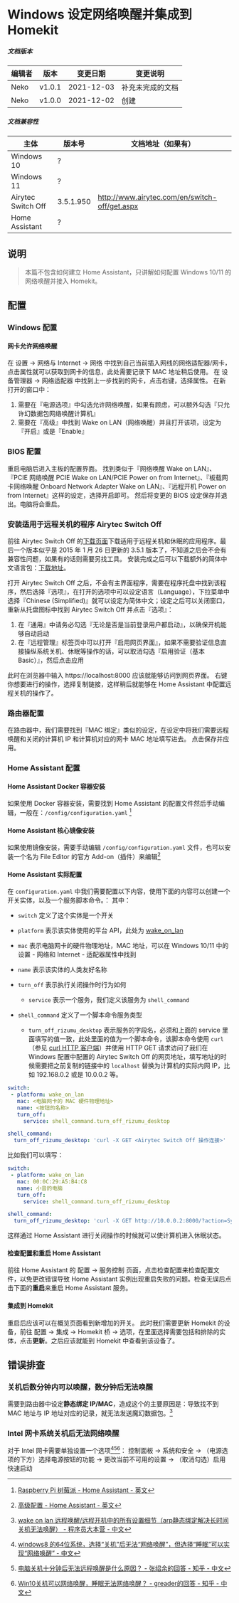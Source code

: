 # Windows 设定网络唤醒并集成到 Homekit

##### 文档版本

| 编辑者 | 版本 | 变更日期 | 变更说明 |
| ----- | --- | ------- | ------- |
| Neko | v1.0.1 | 2021-12-03 | 补充未完成的文档 |
| Neko | v1.0.0 | 2021-12-02 | 创建 |

##### 文档兼容性

| 主体 | 版本号 | 文档地址（如果有） |
| -- | -- | -- |
| Windows 10 | ? |  |
| Windows 11 | ? |  |
| Airytec Switch Off | 3.5.1.950 | http://www.airytec.com/en/switch-off/get.aspx |
| Home Assistant | ? |  |

## 说明

> 本篇不包含如何建立 Home Assistant，只讲解如何配置 Windows 10/11 的网络唤醒并接入 Homekit。

## 配置

### Windows 配置

#### 网卡允许网络唤醒

在 设置 -> 网络与 Internet -> 网络 中找到自己当前插入网线的网络适配器/网卡，点击属性就可以获取到网卡的信息，此处需要记录下 MAC 地址稍后使用。
在 设备管理器 -> 网络适配器 中找到上一步找到的网卡，点击右键，选择属性。
在新打开的窗口中：
1. 需要在『电源选项』中勾选允许网络唤醒，如果有顾虑，可以额外勾选『只允许幻数据包网络唤醒计算机』
2. 需要在『高级』中找到 Wake on LAN（网络唤醒）并且打开该项，设定为『开启』或是『Enable』

### BIOS 配置

重启电脑后进入主板的配置界面。
找到类似于『网络唤醒 Wake on LAN』、『PCIE 网络唤醒 PCIE Wake on LAN/PCIE Power on from Internet』、『板载网卡网络唤醒 Onboard Network Adapter Wake on LAN』、『远程开机 Power on from Internet』这样的设定，选择开启即可。
然后将变更的 BIOS 设定保存并退出。电脑将会重启。

### 安装适用于远程关机的程序 Airytec Switch Off

前往 Airytec Switch Off 的[下载页面](http://www.airytec.com/en/switch-off/get.aspx)下载适用于远程关机和休眠的应用程序。最后一个版本似乎是 2015 年 1 月 26 日更新的 3.5.1 版本了，不知道之后会不会有兼容性问题，如果有的话则需要另找工具。
安装完成之后可以下载额外的简体中文语言包：[下载地址](http://lsls.airytec.com/files/translations/224/zh-CN.lng)。

打开 Airytec Switch Off 之后，不会有主界面程序，需要在程序托盘中找到该程序，然后选择『选项』，在打开的选项中可以设定语言（Language），下拉菜单中选择『Chinese (Simplified)』就可以设定为简体中文；设定之后可以关闭窗口，重新从托盘图标中找到 Airytec Switch Off 并点击『选项』：
1. 在『通用』中请务必勾选『无论是否是当前登录用户都启动』，以确保开机能够自动启动
2. 在『远程管理』标签页中可以打开『启用网页界面』，如果不需要验证信息直接操纵系统关机、休眠等操作的话，可以取消勾选『启用验证（基本 Basic）』，然后点击应用

此时在浏览器中输入 https://localhost:8000 应该就能够访问到网页界面。
右键你想要进行的操作，选择复制链接，这样稍后就能够在 Home Assistant 中配置远程关机的操作了。

### 路由器配置

在路由器中，我们需要找到『MAC 绑定』类似的设定，在设定中将我们需要远程唤醒和关闭的计算机 IP 和计算机对应的网卡 MAC 地址填写进去。
点击保存并应用。

### Home Assistant 配置

#### Home Assistant Docker 容器安装

如果使用 Docker 容器安装，需要找到 Home Assistant 的配置文件然后手动编辑，一般在：`/config/configuration.yaml` [^5]

#### Home Assistant 核心镜像安装

如果使用镜像安装，需要手动编辑 `/config/configuration.yaml` 文件，也可以安装一个名为 File Editor 的官方 Add-on（插件）来编辑[^6]

#### Home Assistant 实际配置

在 `configuration.yaml` 中我们需要配置以下内容，使用下面的内容可以创建一个开关实体，以及一个服务脚本命令。：
其中：
- `switch` 定义了这个实体是一个开关
- `platform` 表示该实体使用的平台 API，此处为 [wake_on_lan](https://www.home-assistant.io/integrations/wake_on_lan/)
- `mac` 表示电脑网卡的硬件物理地址，MAC 地址，可以在 Windows 10/11 中的 设置 - 网络和 Internet - 适配器属性中找到
- `name` 表示该实体的人类友好名称
- `turn_off` 表示执行关闭操作时行为如何
	- `service` 表示一个服务，我们定义该服务为 `shell_command`

- `shell_command` 定义了一个脚本命令服务类型
	- `turn_off_rizumu_desktop` 表示服务的字段名，必须和上面的 service 里面填写的值一致，此处里面的值为一个脚本命令，该脚本命令使用 `curl` （参见 [curl HTTP 客户端](curl%20HTTP%20%E5%AE%A2%E6%88%B7%E7%AB%AF.md)）并使用 HTTP GET 请求访问了我们在 Windows 配置中配置的 Airytec Switch Off 的网页地址，填写地址的时候需要把之前复制的链接中的 `localhost` 替换为计算机的实际内网 IP，比如 192.168.0.2 或是 10.0.0.2 等。

```yaml
switch:
 - platform: wake_on_lan
   mac: <电脑网卡的 MAC 硬件物理地址>
   name: <按钮的名称>
   turn_off:
     service: shell_command.turn_off_rizumu_desktop

shell_command:
  turn_off_rizumu_desktop: 'curl -X GET <Airytec Switch Off 操作连接>'
```

比如我们可以填写：

```yaml
switch:
 - platform: wake_on_lan
   mac: 00:0C:29:A5:B4:C8
   name: 小音的电脑
   turn_off:
     service: shell_command.turn_off_rizumu_desktop

shell_command:
  turn_off_rizumu_desktop: 'curl -X GET http://10.0.0.2:8000/?action=System.Hibernate'
```

这样通过 Home Assistant 进行关闭操作的时候就可以使计算机进入休眠状态。

#### 检查配置和重启 Home Assistant

前往 Home Assistant 的 配置 -> 服务控制 页面，点击检查配置来检查配置文件，以免更改错误导致 Home Assistant 实例出现重启失败的问题。检查无误后点击下面的**重启**来重启 Home Assistant 服务。

#### 集成到 Homekit

重启后应该可以在概览页面看到新增加的开关。
此时我们需要更新 Homekit 的设备，前往 配置 -> 集成 -> Homekit 桥 -> 选项，在里面选择需要包括和排除的实体，点击**更新**。之后应该就能到 Homekit 中查看到该设备了。

## 错误排查

### 关机后数分钟内可以唤醒，数分钟后无法唤醒

需要到路由器中设定**静态绑定 IP/MAC**，造成这个的主要原因是：导致找不到 MAC 地址与 IP 地址对应的记录，就无法发送魔幻数据包。[^1]

### Intel 网卡系统关机后无法网络唤醒

对于 Intel 网卡需要单独设置一个选项[^2][^3][^4]：
控制面板 -> 系统和安全 -> （电源选项的下方）选择电源按钮的功能 -> 更改当前不可用的设置 -> （取消勾选）启用快速启动
      
	  
[^1]: [wake on lan 远程唤醒/远程开机中的所有设置细节（arp静态绑定解决长时间关机无法唤醒） - 程序员大本营 - 中文](https://www.pianshen.com/article/80641319681/)
[^2]: [windows8 的64位系统，选择“关机”后无法“网络唤醒”，但选择“睡眠”可以实现“网络唤醒” - 中文](https://social.technet.microsoft.com/Forums/ie/en-US/fb0212a9-e857-4dcf-9760-3286d41d0dbc/windows8?forum=w8itprozhcn)
[^3]: [电脑关机十分钟后无法远程唤醒是什么原因？ - 张绍余的回答 - 知乎 - 中文](https://www.zhihu.com/question/344623623/answer/1123840146)
[^4]: [Win10关机可以网络唤醒，睡眠无法网络唤醒？ - greader的回答 - 知乎 - 中文](https://www.zhihu.com/question/53821424/answer/463242896)
[^5]: [Raspberry Pi 树莓派 - Home Assistant - 英文](https://www.home-assistant.io/installation/raspberrypi#install-home-assistant-container)
[^6]: [高级配置 - Home Assistant - 英文](https://www.home-assistant.io/getting-started/configuration/)